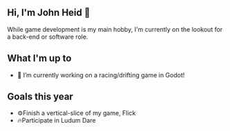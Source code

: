 ## Hi, I'm John Heid 👋
While game development is my main hobby, I'm currently on the lookout for a back-end or software role.

## What I'm up to
- 🚗 I’m currently working on a racing/drifting game in Godot!
 
## Goals this year
- ⚙️Finish a vertical-slice of my game, Flick
- 🔥Participate in Ludum Dare
